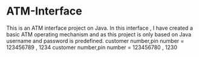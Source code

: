# ATM-Interface
This is an ATM interface project on Java.
In this interface , I have created a basic ATM operating mechanism and as this project is only based on Java username and password is predefined.
customer number,pin number = 123456789 , 1234
customer number,pin number = 123456780 , 1230
